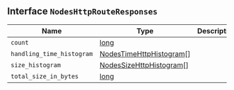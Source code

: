 ## Interface `NodesHttpRouteResponses`

| Name | Type | Description |
| - | - | - |
| `count` | [long](./long.md) | &nbsp; |
| `handling_time_histogram` | [NodesTimeHttpHistogram](./NodesTimeHttpHistogram.md)[] | &nbsp; |
| `size_histogram` | [NodesSizeHttpHistogram](./NodesSizeHttpHistogram.md)[] | &nbsp; |
| `total_size_in_bytes` | [long](./long.md) | &nbsp; |
